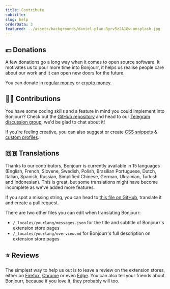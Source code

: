 ```yaml
---
title: Contribute
subtitle:
slug: help
orderData: 3
featured: ../assets/backgrounds/daniel-plan-Ryrv5z2A18w-unsplash.jpg
---
```


## 💵 Donations

A few donations go a long way when it comes to open source software. It motivates us to pour more time into Bonjourr, it helps us realise people care about our work and it can open new doors for the future.

You can donate in [regular money](https://ko-fi.com/bonjourr) or [crypto money](https://commerce.coinbase.com/checkout/095cc203-130d-4e56-9716-3aa10a202d9b).

## 👨‍💻 Contributions

You have some coding skills and a feature in mind you could implement into Bonjourr? Check out the [GitHub repository](https://github.com/victrme/Bonjourr/) and head to our [Telegram discussion group](https://t.me/BonjourrStartpage), we'd be glad to chat about it!

If you're feeling creative, you can also suggest or create [CSS snippets](https://bonjourr.fr/css-snippet) & [custom profiles](https://bonjourr.fr/profiles).

## 🇬🇧 Translations

Thanks to our contributors, Bonjourr is currently available in 15 languages (English, French, Slovene, Swedish, Polish, Brasilian Portuguese, Dutch, Italian, Spanish, Russian, Simplified Chinese, German, Ukrainian, Turkish and Indonesian). This is great, but some translations might have become incomplete as we've added more features.

If you spot a missing string, you can head to [this file on GitHub](https://github.com/victrme/Bonjourr/blob/master/src/scripts/lang.js), translate it and create a pull request.

There are two other files you can edit when translating Bonjourr:
- `/_locales/yourlang/messages.json` for the title and subtitle of Bonjourr's extension store pages
- `/_locales/yourlang/overview.md` for Bonjourr's full description on extension store pages

## ⭐️ Reviews

The simplest way to help us out is to leave a review on the extension stores, either on [Firefox](https://addons.mozilla.org/fr/firefox/addon/bonjourr-startpage/), [Chrome](https://chrome.google.com/webstore/detail/bonjourr-%C2%B7-minimalist-lig/dlnejlppicbjfcfcedcflplfjajinajd?hl=fr&authuser=0) or even [Edge](https://microsoftedge.microsoft.com/addons/detail/bonjourr/dehmmlejmefjphdeoagelkpaoolicmid). You can also tell your friends about Bonjourr, because if you love it, they probably will too.
